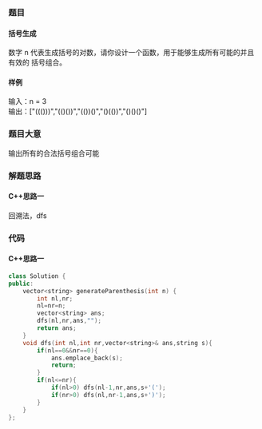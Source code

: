 ### 题目
#### 括号生成
数字 n 代表生成括号的对数，请你设计一个函数，用于能够生成所有可能的并且 有效的 括号组合。
#### 样例
输入：n = 3  
输出：["((()))","(()())","(())()","()(())","()()()"]
### 题目大意
输出所有的合法括号组合可能
### 解题思路
#### C++思路一
回溯法，dfs
### 代码
#### C++思路一
```C++
class Solution {
public:
    vector<string> generateParenthesis(int n) {
        int nl,nr;
        nl=nr=n;
        vector<string> ans;
        dfs(nl,nr,ans,"");
        return ans;
    }
    void dfs(int nl,int nr,vector<string>& ans,string s){
        if(nl==0&&nr==0){
            ans.emplace_back(s);
            return;
        }
        if(nl<=nr){
            if(nl>0) dfs(nl-1,nr,ans,s+'(');
            if(nr>0) dfs(nl,nr-1,ans,s+')');
        }
    }
};
```